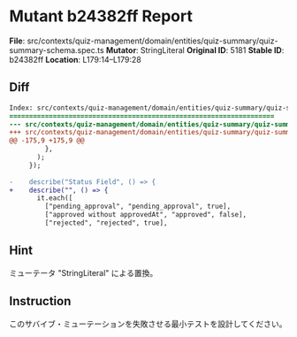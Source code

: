 # Mutant b24382ff Report

**File**: src/contexts/quiz-management/domain/entities/quiz-summary/quiz-summary-schema.spec.ts
**Mutator**: StringLiteral
**Original ID**: 5181
**Stable ID**: b24382ff
**Location**: L179:14–L179:28

## Diff

```diff
Index: src/contexts/quiz-management/domain/entities/quiz-summary/quiz-summary-schema.spec.ts
===================================================================
--- src/contexts/quiz-management/domain/entities/quiz-summary/quiz-summary-schema.spec.ts	original
+++ src/contexts/quiz-management/domain/entities/quiz-summary/quiz-summary-schema.spec.ts	mutated #5181
@@ -175,9 +175,9 @@
         },
       );
     });
 
-    describe("Status Field", () => {
+    describe("", () => {
       it.each([
         ["pending_approval", "pending_approval", true],
         ["approved without approvedAt", "approved", false],
         ["rejected", "rejected", true],
```

## Hint

ミューテータ "StringLiteral" による置換。

## Instruction

このサバイブ・ミューテーションを失敗させる最小テストを設計してください。
